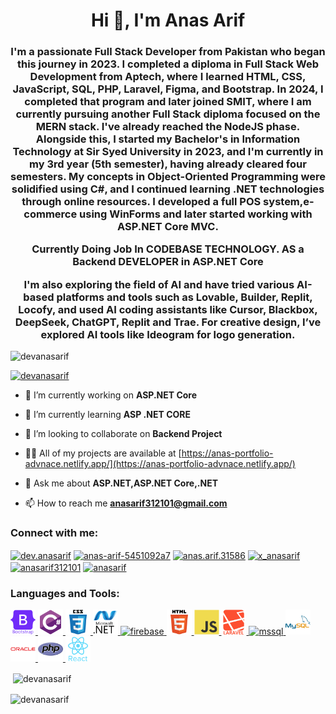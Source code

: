 <h1 align="center">Hi 👋, I'm Anas Arif</h1>
<h3 align="center">I'm a passionate Full Stack Developer from Pakistan who began this journey in 2023. I completed a diploma in Full Stack Web Development from Aptech, where I learned HTML, CSS, JavaScript, SQL, PHP, Laravel, Figma, and Bootstrap. In 2024, I completed that program and later joined SMIT, where I am currently pursuing another Full Stack diploma focused on the MERN stack. I've already reached the NodeJS phase.

<br/>
Alongside this, I started my Bachelor's in Information Technology at Sir Syed University in 2023, and I'm currently in my 3rd year (5th semester), having already cleared four semesters. My concepts in Object-Oriented Programming were solidified using C#, and I continued learning .NET technologies through online resources. I developed a full POS system,e-commerce using WinForms and later started working with ASP.NET Core MVC. 

Currently Doing Job In CODEBASE TECHNOLOGY. AS a Backend DEVELOPER in ASP.NET Core

I'm also exploring the field of AI and have tried various AI-based platforms and tools such as Lovable, Builder, Replit, Locofy, and used AI coding assistants like Cursor, Blackbox, DeepSeek, ChatGPT, Replit and Trae. For creative design, I’ve explored AI tools like Ideogram for logo generation.</h3>

<p align="left"> <img src="https://komarev.com/ghpvc/?username=devanasarif&label=Profile%20views&color=0e75b6&style=flat" alt="devanasarif" /> </p>

<p align="left"> <a href="https://github.com/ryo-ma/github-profile-trophy"><img src="https://github-profile-trophy.vercel.app/?username=devanasarif" alt="devanasarif" /></a> </p>

- 🔭 I’m currently working on **ASP.NET Core**

- 🌱 I’m currently learning **ASP .NET CORE**

- 👯 I’m looking to collaborate on **Backend Project**

- 👨‍💻 All of my projects are available at [https://anas-portfolio-advnace.netlify.app/](https://anas-portfolio-advnace.netlify.app/)

- 💬 Ask me about **ASP.NET,ASP.NET Core,.NET**

- 📫 How to reach me **anasarif312101@gmail.com**

<h3 align="left">Connect with me:</h3>
<p align="left">
<a href="https://dev.to/dev.anasarif" target="blank"><img align="center" src="https://raw.githubusercontent.com/rahuldkjain/github-profile-readme-generator/master/src/images/icons/Social/devto.svg" alt="dev.anasarif" height="30" width="40" /></a>
<a href="https://linkedin.com/in/anas-arif-5451092a7" target="blank"><img align="center" src="https://raw.githubusercontent.com/rahuldkjain/github-profile-readme-generator/master/src/images/icons/Social/linked-in-alt.svg" alt="anas-arif-5451092a7" height="30" width="40" /></a>
<a href="https://fb.com/anas.arif.31586" target="blank"><img align="center" src="https://raw.githubusercontent.com/rahuldkjain/github-profile-readme-generator/master/src/images/icons/Social/facebook.svg" alt="anas.arif.31586" height="30" width="40" /></a>
<a href="https://instagram.com/x_anasarif" target="blank"><img align="center" src="https://raw.githubusercontent.com/rahuldkjain/github-profile-readme-generator/master/src/images/icons/Social/instagram.svg" alt="x_anasarif" height="30" width="40" /></a>
<a href="https://www.hackerrank.com/anasarif312101" target="blank"><img align="center" src="https://raw.githubusercontent.com/rahuldkjain/github-profile-readme-generator/master/src/images/icons/Social/hackerrank.svg" alt="anasarif312101" height="30" width="40" /></a>
<a href="https://www.leetcode.com/anasarif" target="blank"><img align="center" src="https://raw.githubusercontent.com/rahuldkjain/github-profile-readme-generator/master/src/images/icons/Social/leet-code.svg" alt="anasarif" height="30" width="40" /></a>
</p>

<h3 align="left">Languages and Tools:</h3>
<p align="left"> <a href="https://getbootstrap.com" target="_blank" rel="noreferrer"> <img src="https://raw.githubusercontent.com/devicons/devicon/master/icons/bootstrap/bootstrap-plain-wordmark.svg" alt="bootstrap" width="40" height="40"/> </a> <a href="https://www.w3schools.com/cs/" target="_blank" rel="noreferrer"> <img src="https://raw.githubusercontent.com/devicons/devicon/master/icons/csharp/csharp-original.svg" alt="csharp" width="40" height="40"/> </a> <a href="https://www.w3schools.com/css/" target="_blank" rel="noreferrer"> <img src="https://raw.githubusercontent.com/devicons/devicon/master/icons/css3/css3-original-wordmark.svg" alt="css3" width="40" height="40"/> </a> <a href="https://dotnet.microsoft.com/" target="_blank" rel="noreferrer"> <img src="https://raw.githubusercontent.com/devicons/devicon/master/icons/dot-net/dot-net-original-wordmark.svg" alt="dotnet" width="40" height="40"/> </a> <a href="https://firebase.google.com/" target="_blank" rel="noreferrer"> <img src="https://www.vectorlogo.zone/logos/firebase/firebase-icon.svg" alt="firebase" width="40" height="40"/> </a> <a href="https://www.w3.org/html/" target="_blank" rel="noreferrer"> <img src="https://raw.githubusercontent.com/devicons/devicon/master/icons/html5/html5-original-wordmark.svg" alt="html5" width="40" height="40"/> </a> <a href="https://developer.mozilla.org/en-US/docs/Web/JavaScript" target="_blank" rel="noreferrer"> <img src="https://raw.githubusercontent.com/devicons/devicon/master/icons/javascript/javascript-original.svg" alt="javascript" width="40" height="40"/> </a> <a href="https://laravel.com/" target="_blank" rel="noreferrer"> <img src="https://raw.githubusercontent.com/devicons/devicon/master/icons/laravel/laravel-plain-wordmark.svg" alt="laravel" width="40" height="40"/> </a> <a href="https://www.microsoft.com/en-us/sql-server" target="_blank" rel="noreferrer"> <img src="https://www.svgrepo.com/show/303229/microsoft-sql-server-logo.svg" alt="mssql" width="40" height="40"/> </a> <a href="https://www.mysql.com/" target="_blank" rel="noreferrer"> <img src="https://raw.githubusercontent.com/devicons/devicon/master/icons/mysql/mysql-original-wordmark.svg" alt="mysql" width="40" height="40"/> </a> <a href="https://www.oracle.com/" target="_blank" rel="noreferrer"> <img src="https://raw.githubusercontent.com/devicons/devicon/master/icons/oracle/oracle-original.svg" alt="oracle" width="40" height="40"/> </a> <a href="https://www.php.net" target="_blank" rel="noreferrer"> <img src="https://raw.githubusercontent.com/devicons/devicon/master/icons/php/php-original.svg" alt="php" width="40" height="40"/> </a> <a href="https://reactjs.org/" target="_blank" rel="noreferrer"> <img src="https://raw.githubusercontent.com/devicons/devicon/master/icons/react/react-original-wordmark.svg" alt="react" width="40" height="40"/> </a> </p>

<p>&nbsp;<img align="center" src="https://github-readme-stats.vercel.app/api?username=devanasarif&show_icons=true&locale=en" alt="devanasarif" /></p>

<p><img align="center" src="https://github-readme-streak-stats.herokuapp.com/?user=devanasarif&" alt="devanasarif" /></p>
